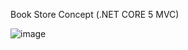Book Store Concept (.NET CORE 5 MVC)

![image](https://github.com/Loop-infinity/BookStore/assets/91155446/21a7573f-d9c1-4fe6-979e-fb2aabe2d68c)
